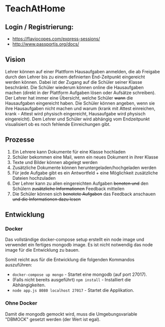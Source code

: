 # TeachAtHome

## Login / Registrierung:
- https://flaviocopes.com/express-sessions/
- http://www.passportjs.org/docs/

## Vision
Lehrer können auf einer Plattform Hausaufgaben anmelden, die ab Freigabe durch den Lehrer bis zu einem definierten End-Zeitpunkt eingereicht werden können. Dabei ist der Zugang auf die Schüler seiner Klasse beschränkt. Die Schüler wiederum können online die Hausaufgaben machen (direkt in der Plattform Aufgaben lösen oder Aufsätze schreiben). Der Lehrer hat immer eine Übersicht, welche Schüler ~~wann~~ die Hausaufgaben eingereicht haben. Die Schüler können angeben, wenn sie ihre Hausaufgaben nicht machen und warum (krank mit Attest einreichen, krank - Attest wird physisch eingereicht, Hausaufgabe wird physisch eingereicht). Dem Lehrer und Schüler wird abhängig vom Endzeitpunkt visualisiert ob es noch fehlende Einreichungen gibt.

## Prozesse
1. Ein Lehrere kann Dokumente für eine Klasse hochladen
2. Schüler bekommen eine Mail, wenn ein neues Dokument in ihrer Klasse
3. Texte und Bilder können abgelegt werden
4. Zusätzliche Dokumente können heruntergeladen/hochgeladen werden
5. Für jede Aufgabe gibt es ein Antwortfeld + eine Möglichkeit zusätzliche Dateien hochzuladen
6. Der Lehrer kann zu allen eingereichten Aufgaben ~~benoten und~~ den Schülern ~~zusätzliche Informationen~~ Feedback mitteilen
7. Die Schüler können sich ~~benotete Aufgaben~~ das Feedback anschauen ~~und die Informationen dazu lesen~~

## Entwicklung

### Docker
Das vollständige docker-compose setup erstellt ein node image und verwendet
ein fertiges mongodb image.
Es ist nicht notwendig das node image für die Entwicklung zu bauen.

Somit reicht aus für die Entwicklung die folgenden Kommandos auszuführen:
* `docker-compose up mongo` - Startet eine mongodb (auf port 27017).
* (Falls nicht bereits ausgeführt) `npm install` - Installiert die Abhängigkeiten.
* `node app.js 8080 localhost 27017` - Startet die Applikation.

### Ohne Docker
Damit die mongodb gemockt wird, muss die Umgebungsvariable "DBMOCK" gesetzt
werden (der Wert ist egal).